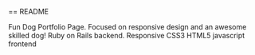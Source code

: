 == README

Fun Dog Portfolio Page.  Focused on responsive design and an awesome skilled dog!
Ruby on Rails backend.
Responsive CSS3 HTML5 javascript frontend


